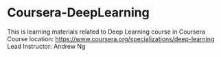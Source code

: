 # Coursera-DeepLearning
This is learning materials related to Deep Learning course in Coursera
Course location: https://www.coursera.org/specializations/deep-learning
Lead Instructor: Andrew Ng
